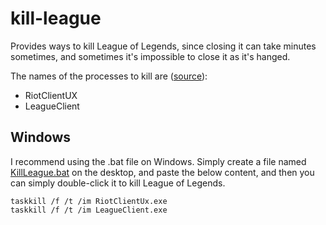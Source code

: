 # kill-league

Provides ways to kill League of Legends, since closing it can take minutes sometimes, and sometimes it's impossible to close it as it's hanged.

The names of the processes to kill are ([source](https://github.com/MingweiSamuel/lcu-schema)):
- RiotClientUX
- LeagueClient

## Windows

I recommend using the .bat file on Windows. Simply create a file named [KillLeague.bat](https://github.com/mikaeldui/kill-league/blob/main/Bat/KillLeague.bat) on the desktop, and paste the below content, and then you can simply double-click it to kill League of Legends.

```batch
taskkill /f /t /im RiotClientUx.exe
taskkill /f /t /im LeagueClient.exe
```
